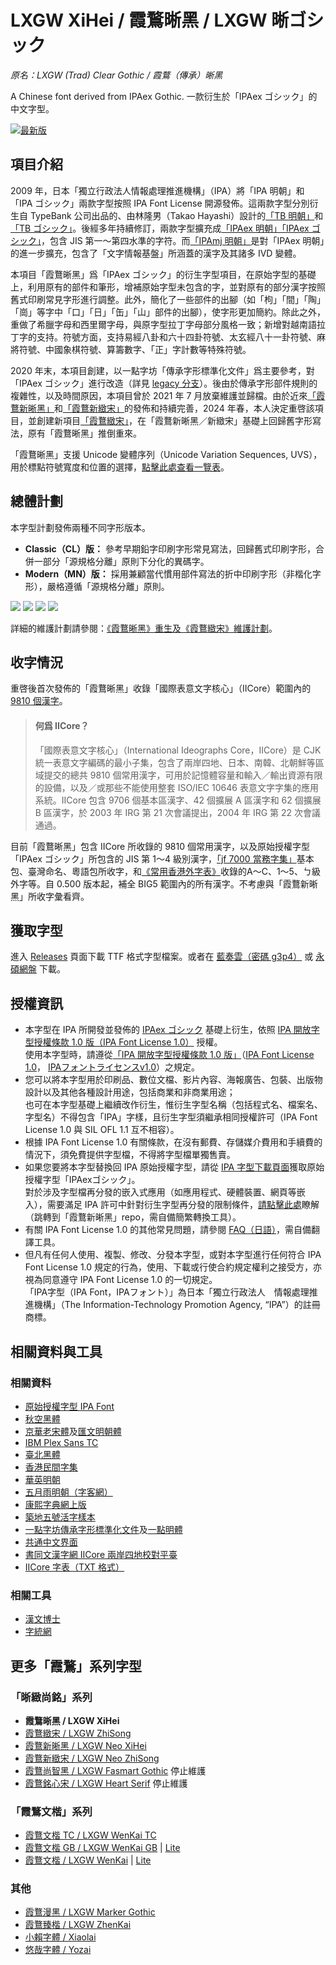 # LXGW XiHei / 霞鶩晰黑 / LXGW 晰ゴシック
*原名：LXGW (Trad) Clear Gothic / 霞鶩（傳承）晰黑*

A Chinese font derived from IPAex Gothic. 一款衍生於「IPAex ゴシック」的中文字型。

[![最新版](https://img.shields.io/github/release/lxgw/LxgwXiHei?style=flat-square)](https://github.com/lxgw/LxgwXiHei/releases/latest)

## 項目介紹
2009 年，日本「獨立行政法人情報處理推進機構」（IPA）將「IPA 明朝」和「IPA ゴシック」兩款字型按照 IPA Font License 開源發佈。這兩款字型分別衍生自 TypeBank 公司出品的、由林隆男（Takao Hayashi）設計的[「TB 明朝」](https://www.typebank.co.jp/fontfamily/tbmincho/)和[「TB ゴシック」](https://www.typebank.co.jp/fontfamily/tbgothic/)。後經多年持續修訂，兩款字型擴充成[「IPAex 明朝」「IPAex ゴシック」](https://moji.or.jp/ipafont/)，包含 JIS 第一～第四水準的字符。而[「IPAmj 明朝」](https://moji.or.jp/mojikiban/font/)是對「IPAex 明朝」的進一步擴充，包含了「文字情報基盤」所涵蓋的漢字及其諸多 IVD 變體。

本項目「霞鶩晰黑」爲「IPAex ゴシック」的衍生字型項目，在原始字型的基礎上，利用原有的部件和筆形，增補原始字型未包含的字，並對原有的部分漢字按照舊式印刷常見字形進行調整。此外，簡化了一些部件的出腳（如「枸」「間」「陶」「崗」等字中「口」「日」「缶」「山」部件的出腳），使字形更加簡約。除此之外，重做了希臘字母和西里爾字母，與原字型拉丁字母部分風格一致；新增對越南語拉丁字的支持。符號方面，支持易經八卦和六十四卦符號、太玄經八十一卦符號、麻將符號、中國象棋符號、算籌數字、「正」字計數等特殊符號。

2020 年末，本項目創建，以一點字坊「傳承字形標準化文件」爲主要參考，對「IPAex ゴシック」進行改造（詳見 [legacy 分支](https://github.com/lxgw/LxgwXiHei/blob/legacy/Readme-TW.md)）。後由於傳承字形部件規則的複雜性，以及時間原因，本項目曾於 2021 年 7 月放棄維護並歸檔。由於近來[「霞鶩新晰黑」](https://github.com/lxgw/LxgwNeoXiHei)和[「霞鶩新緻宋」](https://github.com/lxgw/LxgwNeoZhiSong)的發佈和持續完善，2024 年春，本人決定重啓該項目，並創建新項目[「霞鶩緻宋」](https://github.com/lxgw/LxgwZhiSong)，在「霞鶩新晰黑／新緻宋」基礎上回歸舊字形寫法，原有「霞鶩晰黑」推倒重來。

「霞鶩晰黑」支援 Unicode 變體序列（Unicode Variation Sequences, UVS），用於標點符號寬度和位置的選擇，[點擊此處查看一覽表](documentation/uvs.pdf)。

## 總體計劃
本字型計劃發佈兩種不同字形版本。
- **Classic（CL）版：** 參考早期鉛字印刷字形常見寫法，回歸舊式印刷字形，合併一部分「源規格分離」原則下分化的異碼字。
- **Modern（MN）版：** 採用兼顧當代慣用部件寫法的折中印刷字形（非楷化字形），嚴格遵循「源規格分離」原則。

![](./documentation/images/xh-compare-1.png)
![](./documentation/images/xh-compare-2.png)
![](./documentation/images/xh-compare-3.png)
![](./documentation/images/xh-compare-4.png)

詳細的維護計劃請參閱：[《霞鶩晰黑》重生及《霞鶩緻宋》維護計劃](documentation/plan.md)。

## 收字情況
重啓後首次發佈的「霞鶩晰黑」收錄「國際表意文字核心」（IICore）範圍內的 [9810 個漢字](https://github.com/NightFurySL2001/CJK-character-count/blob/master/iicore-han.txt)。
> #### 何爲 IICore？
> 「國際表意文字核心」（International Ideographs Core，IICore）是 CJK 統一表意文字編碼的最小子集，包含了兩岸四地、日本、南韓、北朝鮮等區域提交的總共 9810 個常用漢字，可用於記憶體容量和輸入／輸出資源有限的設備，以及／或那些不能使用整套 ISO/IEC 10646 表意文字字集的應用系統。IICore 包含 9706 個基本區漢字、42 個擴展 A 區漢字和 62 個擴展 B 區漢字，於 2003 年 IRG 第 21 次會議提出，2004 年 IRG 第 22 次會議通過。

目前「霞鶩晰黑」包含 IICore 所收錄的 9810 個常用漢字，以及原始授權字型「IPAex ゴシック」所包含的 JIS 第 1～4 級別漢字，[「jf 7000 當務字集」](https://justfont.com/jf7000)基本包、臺灣命名、粵語包所收字，和[《常用香港外字表》](https://github.com/ichitenfont/suppchara)收錄的A～C、1～5、ㄅ級外字等。自 0.500 版本起，補全 BIG5 範圍內的所有漢字。不考慮與「霞鶩新晰黑」所收字彙看齊。

## 獲取字型
進入 [Releases](https://github.com/lxgw/LxgwXiHei/releases) 頁面下載 TTF 格式字型檔案。或者在 [藍奏雲（密碼 g3p4）](https://lxgw.lanzouv.com/b02seu58wb) 或 [永碩網盤](http://lxgw.ysepan.com/) 下載。

## 授權資訊
- 本字型在 IPA 所開發並發佈的 [IPAex ゴシック](https://moji.or.jp/ipafont/) 基礎上衍生，依照 [IPA 開放字型授權條款 1.0 版（IPA Font License 1.0）](https://opensource.org/licenses/IPA/) 授權。  
  使用本字型時，請遵從[「IPA 開放字型授權條款 1.0 版」](LICENSE_CHT.md)（[IPA Font License 1.0](LICENSE.md#ipa-font-license-agreement-v10)， [IPAフォントライセンスv1.0](LICENSE.md)）之規定。
- 您可以將本字型用於印刷品、數位文檔、影片內容、海報廣告、包裝、出版物設計以及其他各種設計用途，包括商業和非商業用途​；  
  也可在本字型基礎上繼續改作衍生，惟衍生字型名稱（包括程式名、檔案名、字型名）不得包含「IPA」字樣，且衍生字型須繼承相同授權許可（IPA Font License 1.0 與 SIL OFL 1.1 互不相容）。
- 根據 IPA Font License 1.0 有關條款，在沒有郵費、存儲媒介費用和手續費的情況下，須免費提供字型檔，不得將字型檔單獨售賣。
- 如果您要將本字型替換回 IPA 原始授權字型，請從 [IPA 字型下載頁面](https://moji.or.jp/ipafont/ipafontdownload)獲取原始授權字型「IPAexゴシック」。  
  對於涉及字型檔再分發的嵌入式應用（如應用程式、硬體裝置、網頁等嵌入），需要滿足 IPA 許可中針對衍生字型再分發的限制條件，[請點擊此處](https://github.com/lxgw/LxgwNeoXiHei/blob/main/documentation/embedding_instructions.md)瞭解（跳轉到「霞鶩新晰黑」repo，需自備簡繁轉換工具）。
- 有關 IPA Font License 1.0 的其他常見問題，請參閱 [FAQ（日語）](https://moji.or.jp/ipafont/faq/)，需自備翻譯工具。
- 但凡有任何人使用、複製、修改、分發本字型，或對本字型進行任何符合 IPA Font License 1.0 規定的行為，使用、下載或行使合約規定權利之接受方，亦視為同意遵守 IPA Font License 1.0 的一切規定。  
  「IPA字型（IPA Font，IPAフォント）」為日本「獨立行政法人　情報處理推進機構」（The Information-Technology Promotion Agency, “IPA”）的註冊商標。

## 相關資料與工具
### 相關資料
- [原始授權字型 IPA Font](https://moji.or.jp/ipafont/)
- [秋空黑體](https://github.com/ChiuMing-Neko/ChiuKongGothic)
- [京華老宋體](https://zhuanlan.zhihu.com/p/637491623?utm_id=0)及[匯文明朝體](https://zhuanlan.zhihu.com/p/344103391)
- [IBM Plex Sans TC](https://github.com/IBM/plex)
- [臺北黑體](https://sites.google.com/view/jtfoundry/)
- [香港民間字集](https://github.com/hfhchan/hkcs)
- [華英明朝](https://github.com/GuiWonder/HuayingMincho)
- [五月雨明朝（字客網）](https://m.fontke.com/font/25603163/)
- [康熙字典網上版](https://www.kangxizidian.com/)
- [築地五號活字樣本](https://www.asahi-net.or.jp/~sd5a-ucd/Tsukiji-5go-S11-Specimenbook.html)
- [一點字坊](https://github.com/ichitenfont/)[傳承字形標準化文件](https://github.com/ichitenfont/inheritedglyphs)及[一點明體](https://github.com/ichitenfont/I.Ming)
- [共通中文界面](https://www.ccli.gov.hk/tc/iicore/)
- [書同文漢字網 IICore 兩岸四地校對平臺](https://hanzi.unihan.com.cn/IICoreExt)
- [IICore 字表（TXT 格式）](https://github.com/NightFurySL2001/CJK-character-count/blob/master/iicore-han.txt)
### 相關工具
- [漢文博士](https://www.cnblogs.com/hanbox)
- [字統網](https://zi.tools/)
## 更多「霞鶩」系列字型
### 「晰緻尚銘」系列
- **霞鶩晰黑 / LXGW XiHei**
- [霞鶩緻宋 / LXGW ZhiSong](https://github.com/lxgw/LxgwZhiSong)
- [霞鶩新晰黑 / LXGW Neo XiHei](https://github.com/lxgw/LxgwNeoXiHei)
- [霞鶩新緻宋 / LXGW Neo ZhiSong](https://github.com/lxgw/LxgwNeoZhiSong)
- [霞鶩尚智黑 / LXGW Fasmart Gothic](https://github.com/lxgw/LxgwFasmartGothic) 停止維護
- [霞鶩銘心宋 / LXGW Heart Serif](https://github.com/lxgw/LxgwHeartSerif) 停止維護
### 「霞鶩文楷」系列
- [霞鶩文楷 TC / LXGW WenKai TC](https://github.com/lxgw/LxgwWenKaiTC)
- [霞鶩文楷 GB / LXGW WenKai GB](https://github.com/lxgw/LxgwWenKaiGB) | [Lite](https://github.com/lxgw/LxgwWenKaiGB-Lite)
- [霞鶩文楷 / LXGW WenKai](https://github.com/lxgw/LxgwWenKai) | [Lite](https://github.com/lxgw/LxgwWenKai-Lite)
### 其他
- [霞鶩漫黑 / LXGW Marker Gothic](https://github.com/lxgw/LxgwMarkerGothic)
- [霞鶩臻楷 / LXGW ZhenKai](https://github.com/lxgw/LxgwZhenKai)
- [小賴字體 / Xiaolai](https://github.com/lxgw/kose-font)
- [悠哉字體 / Yozai](https://github.com/lxgw/yozai-font)
